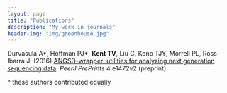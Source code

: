 ```yaml
---
layout: page
title: "Publications"
description: "My work in journals"
header-img: "img/greenhouse.jpg"
---
```


Durvasula A\*, Hoffman PJ\*, **Kent TV**, Liu C, Kono TJY, Morrell PL, Ross-Ibarra J. (2016) [ANGSD-wrapper: utilities for analyzing next generation sequencing data](https://peerj.com/preprints/1472/). *PeerJ PrePrints* 4:e1472v2 (preprint) 

\* these authors contributed equally
